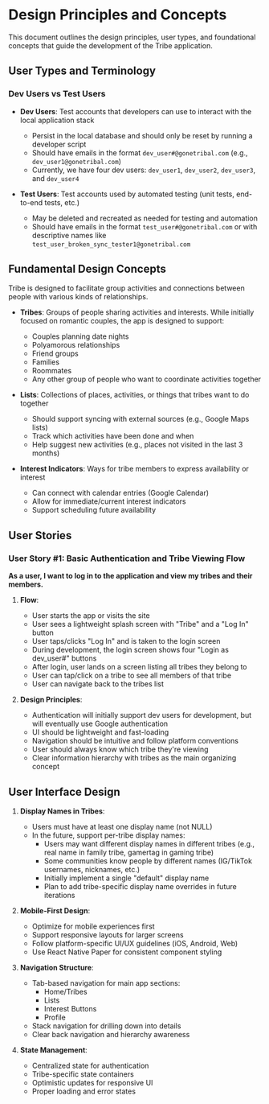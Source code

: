 # Design Principles and Concepts

This document outlines the design principles, user types, and foundational concepts that guide the development of the Tribe application.

## User Types and Terminology

### Dev Users vs Test Users

- **Dev Users**: Test accounts that developers can use to interact with the local application stack
  - Persist in the local database and should only be reset by running a developer script
  - Should have emails in the format `dev_user#@gonetribal.com` (e.g., `dev_user1@gonetribal.com`)
  - Currently, we have four dev users: `dev_user1`, `dev_user2`, `dev_user3`, and `dev_user4`

- **Test Users**: Test accounts used by automated testing (unit tests, end-to-end tests, etc.)
  - May be deleted and recreated as needed for testing and automation
  - Should have emails in the format `test_user#@gonetribal.com` or with descriptive names like `test_user_broken_sync_tester1@gonetribal.com`

## Fundamental Design Concepts

Tribe is designed to facilitate group activities and connections between people with various kinds of relationships.

- **Tribes**: Groups of people sharing activities and interests. While initially focused on romantic couples, the app is designed to support:
  - Couples planning date nights
  - Polyamorous relationships
  - Friend groups
  - Families
  - Roommates
  - Any other group of people who want to coordinate activities together

- **Lists**: Collections of places, activities, or things that tribes want to do together
  - Should support syncing with external sources (e.g., Google Maps lists)
  - Track which activities have been done and when
  - Help suggest new activities (e.g., places not visited in the last 3 months)

- **Interest Indicators**: Ways for tribe members to express availability or interest
  - Can connect with calendar entries (Google Calendar)
  - Allow for immediate/current interest indicators
  - Support scheduling future availability

## User Stories

### User Story #1: Basic Authentication and Tribe Viewing Flow

**As a user, I want to log in to the application and view my tribes and their members.**

1. **Flow**:
   - User starts the app or visits the site
   - User sees a lightweight splash screen with "Tribe" and a "Log In" button
   - User taps/clicks "Log In" and is taken to the login screen
   - During development, the login screen shows four "Login as dev_user#" buttons
   - After login, user lands on a screen listing all tribes they belong to
   - User can tap/click on a tribe to see all members of that tribe
   - User can navigate back to the tribes list

2. **Design Principles**:
   - Authentication will initially support dev users for development, but will eventually use Google authentication
   - UI should be lightweight and fast-loading
   - Navigation should be intuitive and follow platform conventions
   - User should always know which tribe they're viewing
   - Clear information hierarchy with tribes as the main organizing concept

## User Interface Design

1. **Display Names in Tribes**:
   - Users must have at least one display name (not NULL)
   - In the future, support per-tribe display names:
     - Users may want different display names in different tribes (e.g., real name in family tribe, gamertag in gaming tribe)
     - Some communities know people by different names (IG/TikTok usernames, nicknames, etc.)
     - Initially implement a single "default" display name
     - Plan to add tribe-specific display name overrides in future iterations

2. **Mobile-First Design**:
   - Optimize for mobile experiences first
   - Support responsive layouts for larger screens
   - Follow platform-specific UI/UX guidelines (iOS, Android, Web)
   - Use React Native Paper for consistent component styling

3. **Navigation Structure**:
   - Tab-based navigation for main app sections:
     - Home/Tribes
     - Lists
     - Interest Buttons
     - Profile
   - Stack navigation for drilling down into details
   - Clear back navigation and hierarchy awareness

4. **State Management**:
   - Centralized state for authentication
   - Tribe-specific state containers
   - Optimistic updates for responsive UI
   - Proper loading and error states 